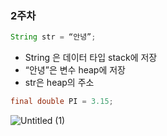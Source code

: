 ### 2주차

```java
String str = “안녕”;
```

- String 은 데이터 타입 stack에 저장
- “안녕”은 변수 heap에 저장
- str은 heap의 주소

```java
final double PI = 3.15;
```

![Untitled (1)](https://user-images.githubusercontent.com/112832631/224679881-87fa2ca0-2324-4bd8-8dd6-72403aad38da.png)

